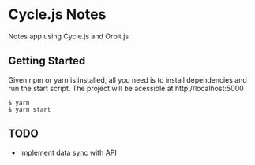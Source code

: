 # Cycle.js Notes

Notes app using Cycle.js and Orbit.js

## Getting Started

Given npm or yarn is installed, all you need is to install dependencies and run the start script. The project will be acessible at http://localhost:5000

```
$ yarn
$ yarn start
```

## TODO

* Implement data sync with API
